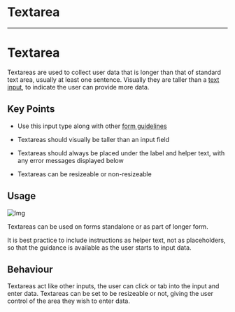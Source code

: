 
# Textarea

---

# Textarea

Textareas are used to collect user data that is longer than that of standard text area, usually at least one sentence. Visually they are taller than a [text input](), to indicate the user can provide more data.

## Key Points

- Use this input type along with other [form guidelines]()

- Textareas should visually be taller than an input field

- Textareas should always be placed under the label and helper text, with any error messages displayed below

- Textareas can be resizeable or non-resizeable

## Usage

![Img](https://studio-assets.supernova.io/design-systems/16150/130b48af-e0ab-4532-b5df-7eb5f05ea308.jpg?Expires=1977609600&Policy=eyJTdGF0ZW1lbnQiOlt7IlJlc291cmNlIjoiaHR0cHM6Ly9zdHVkaW8tYXNzZXRzLnN1cGVybm92YS5pby9kZXNpZ24tc3lzdGVtcy8xNjE1MC8xMzBiNDhhZi1lMGFiLTQ1MzItYjVkZi03ZWI1ZjA1ZWEzMDguanBnIiwiQ29uZGl0aW9uIjp7IkRhdGVMZXNzVGhhbiI6eyJBV1M6RXBvY2hUaW1lIjoxOTc3NjA5NjAwfX19XX0_&Signature=bvBlpdXrEektWkgd05VJMbc5axIJTMXVoAQJb~rRW76UgS4j4CerOeRKm8VDlsRpJ8kg4S~w1CpErgte~OQ-DDN0THAjHXEOXtQHQ4IzE0WM0mnbCReiC3f8bAiaoyIH2AT~FQKrsIzF545MuLIztJ~WZ9xOc9GA6vIdLFyrWKT~2Y61TPGvWPf4XFnmtN5eSxHNFPDBHod4TwNnDv76z6AJpXDnK3npUKW~neg6Oj~s~tAZFRYeZ-2MmRn~-QA7tRN0eEg6XWibUrqp3wIr92aWfLIXWQWkYClRG0Ie1DKe5IXeRlhQvty~wLb7s8FKNv5UatQmlhe2ToYfDcsvIA__&Key-Pair-Id=APKAJGK34LCCAUR7N6LA)

Textareas can be used on forms standalone or as part of longer form.

It is best practice to include instructions as helper text, not as placeholders, so that the guidance is available as the user starts to input data.

## Behaviour

Textareas act like other inputs, the user can click or tab into the input and enter data. Textareas can be set to be resizeable or not, giving the user control of the area they wish to enter data.